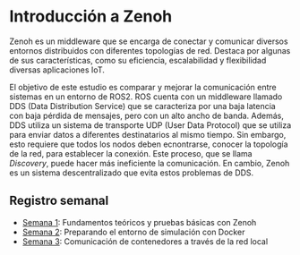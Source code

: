 # Introducción a Zenoh 
  
Zenoh es un middleware que se encarga de conectar y comunicar diversos entornos distribuidos con diferentes topologías de red. Destaca por algunas de sus características, como su eficiencia, escalabilidad y flexibilidad diversas aplicaciones IoT.    

  
El objetivo de este estudio es comparar y mejorar la comunicación entre sistemas en un entorno de ROS2. ROS cuenta con un middleware llamado DDS (Data Distribution Service) que se caracteriza por una baja latencia con baja pérdida de mensajes, pero con un alto ancho de banda. Además, DDS utiliza un sistema de transporte UDP (User Data Protocol) que se utiliza para enviar datos a diferentes destinatarios al mismo tiempo. Sin embargo, esto requiere que todos los nodos deben ecnontrarse, conocer la topología de la red, para establecer la conexión. Este proceso, que se llama *Discovery*, puede hacer más ineficiente la comunicación. En cambio, Zenoh es un sistema descentralizado que evita estos problemas de DDS.  
  
 ## Registro semanal 

 * [Semana 1](docs/Semana1.md): Fundamentos teóricos y pruebas básicas con Zenoh
 * [Semana 2](docs/Semana2.md): Preparando el entorno de simulación con Docker
 * [Semana 3](docs/Semana3.md): Comunicación de contenedores a través de la red local
